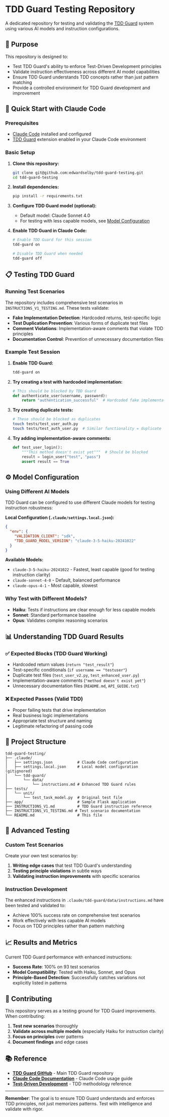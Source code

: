 # TDD Guard Testing Repository

A dedicated repository for testing and validating the [TDD Guard](https://github.com/nizos/tdd-guard) system using various AI models and instruction configurations.

## 🎯 Purpose

This repository is designed to:
- Test TDD Guard's ability to enforce Test-Driven Development principles
- Validate instruction effectiveness across different AI model capabilities
- Ensure TDD Guard understands TDD concepts rather than just pattern matching
- Provide a controlled environment for TDD Guard development and improvement

## 🚀 Quick Start with Claude Code

### Prerequisites
- [Claude Code](https://claude.ai/code) installed and configured
- [TDD Guard](https://github.com/nizos/tdd-guard) extension enabled in your Claude Code environment

### Basic Setup

1. **Clone this repository:**
   ```bash
   git clone git@github.com:edwardselby/tdd-guard-testing.git
   cd tdd-guard-testing
   ```

2. **Install dependencies:**
   ```bash
   pip install -r requirements.txt
   ```

3. **Configure TDD Guard model (optional):**
   - Default model: Claude Sonnet 4.0
   - For testing with less capable models, see [Model Configuration](#model-configuration)

4. **Enable TDD Guard in Claude Code:**
   ```bash
   # Enable TDD Guard for this session
   tdd-guard on

   # Disable TDD Guard when needed
   tdd-guard off
   ```

## 📋 Testing TDD Guard

### Running Test Scenarios

The repository includes comprehensive test scenarios in `INSTRUCTIONS_V1_TESTING.md`. These tests validate:

- **Fake Implementation Detection**: Hardcoded returns, test-specific logic
- **Test Duplication Prevention**: Various forms of duplicate test files
- **Comment Violations**: Implementation-aware comments that violate TDD principles
- **Documentation Control**: Prevention of unnecessary documentation files

### Example Test Session

1. **Enable TDD Guard:**
   ```bash
   tdd-guard on
   ```

2. **Try creating a test with hardcoded implementation:**
   ```python
   # This should be blocked by TDD Guard
   def authenticate_user(username, password):
       return "authentication_successful"  # Hardcoded fake implementation
   ```

3. **Try creating duplicate tests:**
   ```bash
   # These should be blocked as duplicates
   touch tests/test_user_auth.py
   touch tests/test_auth_user.py  # Similar functionality = duplicate
   ```

4. **Try adding implementation-aware comments:**
   ```python
   def test_user_login():
       """This method doesn't exist yet"""  # Should be blocked
       result = login_user("test", "pass")
       assert result == True
   ```

## ⚙️ Model Configuration

### Using Different AI Models

TDD Guard can be configured to use different Claude models for testing instruction robustness:

**Local Configuration (`.claude/settings.local.json`):**
```json
{
  "env": {
    "VALIDATION_CLIENT": "sdk",
    "TDD_GUARD_MODEL_VERSION": "claude-3-5-haiku-20241022"
  }
}
```

**Available Models:**
- `claude-3-5-haiku-20241022` - Fastest, least capable (good for testing instruction clarity)
- `claude-sonnet-4-0` - Default, balanced performance
- `claude-opus-4-1` - Most capable, slowest

### Why Test with Different Models?

- **Haiku**: Tests if instructions are clear enough for less capable models
- **Sonnet**: Standard performance baseline
- **Opus**: Validates complex reasoning scenarios

## 📊 Understanding TDD Guard Results

### ✅ Expected Blocks (TDD Guard Working)
- Hardcoded return values (`return "test_result"`)
- Test-specific conditionals (`if username == "testuser"`)
- Duplicate test files (`test_user_v2.py`, `test_enhanced_user.py`)
- Implementation-aware comments (`"method doesn't exist yet"`)
- Unnecessary documentation files (`README.md`, `API_GUIDE.txt`)

### ❌ Expected Passes (Valid TDD)
- Proper failing tests that drive implementation
- Real business logic implementations
- Appropriate test structure and naming
- Legitimate refactoring of passing code

## 📁 Project Structure

```
tdd-guard-testing/
├── .claude/
│   ├── settings.json           # Claude Code configuration
│   ├── settings.local.json     # Local model configuration (gitignored)
│   └── tdd-guard/
│       └── data/
│           └── instructions.md # Enhanced TDD Guard rules
├── tests/
│   └── unit/
│       └── test_task_model.py  # Original test file
├── app/                        # Sample Flask application
├── INSTRUCTIONS_V1.md          # TDD Guard instruction reference
├── INSTRUCTIONS_V1_TESTING.md # Test scenario documentation
└── README.md                   # This file
```

## 🧪 Advanced Testing

### Custom Test Scenarios

Create your own test scenarios by:

1. **Writing edge cases** that test TDD Guard's understanding
2. **Testing principle violations** in subtle ways
3. **Validating instruction improvements** with specific scenarios

### Instruction Development

The enhanced instructions in `.claude/tdd-guard/data/instructions.md` have been tested and validated to:
- Achieve 100% success rate on comprehensive test scenarios
- Work effectively with less capable AI models
- Focus on TDD principles rather than pattern matching

## 📈 Results and Metrics

Current TDD Guard performance with enhanced instructions:
- **Success Rate**: 100% on 93 test scenarios
- **Model Compatibility**: Tested with Haiku, Sonnet, and Opus
- **Principle-Based Detection**: Successfully catches variations not explicitly listed in patterns

## 🤝 Contributing

This repository serves as a testing ground for TDD Guard improvements. When contributing:

1. **Test new scenarios** thoroughly
2. **Validate across multiple models** (especially Haiku for instruction clarity)
3. **Focus on principles** over patterns
4. **Document findings** and edge cases

## 📚 Reference

- **[TDD Guard GitHub](https://github.com/nizos/tdd-guard)** - Main TDD Guard repository
- **[Claude Code Documentation](https://docs.claude.com/en/docs/claude-code)** - Claude Code usage guide
- **[Test-Driven Development](https://en.wikipedia.org/wiki/Test-driven_development)** - TDD methodology reference

---

**Remember**: The goal is to ensure TDD Guard understands and enforces TDD principles, not just memorizes patterns. Test with intelligence and validate with rigor.